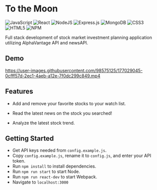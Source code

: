 # To the Moon

![JavaScript](https://img.shields.io/badge/javascript-%23323330.svg?style=for-the-badge&logo=javascript&logoColor=%23F7DF1E) ![React](https://img.shields.io/badge/react-%2320232a.svg?style=for-the-badge&logo=react&logoColor=%2361DAFB) ![NodeJS](https://img.shields.io/badge/node.js-6DA55F?style=for-the-badge&logo=node.js&logoColor=white)  ![Express.js](https://img.shields.io/badge/express.js-%23404d59.svg?style=for-the-badge&logo=express&logoColor=%2361DAFB) ![MongoDB](https://img.shields.io/badge/MongoDB-%234ea94b.svg?style=for-the-badge&logo=mongodb&logoColor=white)   ![CSS3](https://img.shields.io/badge/css3-%231572B6.svg?style=for-the-badge&logo=css3&logoColor=white)
![HTML5](https://img.shields.io/badge/html5-%23E34F26.svg?style=for-the-badge&logo=html5&logoColor=white)
![NPM](https://img.shields.io/badge/NPM-%23000000.svg?style=for-the-badge&logo=npm&logoColor=white)

Full stack development of stock market investment planning application utilizing AlphaVantage API and newsAPI.

## Demo

https://user-images.githubusercontent.com/98575125/177029045-0cfff57d-2ec1-4aeb-a12e-7f0dc299c849.mp4

## Features
 - Add and remove your favorite stocks to your watch list.

 - Read the latest news on the stock you searched!

 - Analyze the latest stock trend.

## Getting Started 
 - Get API keys needed from `config.example.js`.
 - Copy `config.example.js`, rename it to `config.js`, and enter your API token.
 - Run `npm install` to install dependencies.
 - Run `npm run start` to start Node.
 - Run `npm run react-dev` to start Webpack.
 - Navigate to `localhost:3000`
